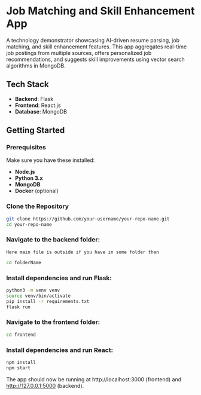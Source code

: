 # Job Matching and Skill Enhancement App

A technology demonstrator showcasing AI-driven resume parsing, job matching, and skill enhancement features. This app aggregates real-time job postings from multiple sources, offers personalized job recommendations, and suggests skill improvements using vector search algorithms in MongoDB.

## Tech Stack

- **Backend**: Flask
- **Frontend**: React.js
- **Database**: MongoDB

## Getting Started

### Prerequisites

Make sure you have these installed:

- **Node.js**
- **Python 3.x**
- **MongoDB**
- **Docker** (optional)

### Clone the Repository

```bash
git clone https://github.com/your-username/your-repo-name.git
cd your-repo-name
```

### Navigate to the backend folder:
    Here main file is outside if you have in some folder then
```bash
cd folderName
```

### Install dependencies and run Flask:
```bash
python3 -m venv venv
source venv/bin/activate
pip install -r requirements.txt
flask run
```
### Navigate to the frontend folder:
```bash
cd frontend
```
### Install dependencies and run React:
```bash
npm install
npm start
```
The app should now be running at http://localhost:3000 (frontend) and http://127.0.0.1:5000 (backend).




